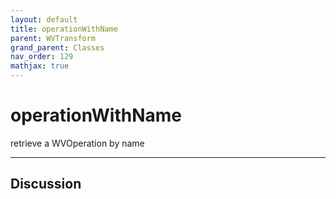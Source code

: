 ```yaml
---
layout: default
title: operationWithName
parent: WVTransform
grand_parent: Classes
nav_order: 129
mathjax: true
---
```


#  operationWithName

retrieve a WVOperation by name


---

## Discussion

  
